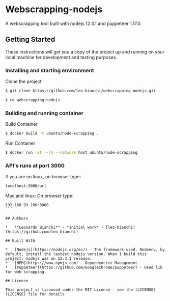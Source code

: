 # Webscrapping-nodejs

A webscrapping tool built with nodejs 12.3.1 and puppeteer 1.17.0.

## Getting Started

These instructions will get you a copy of the project up and running on your local machine for development and testing purposes.

### Installing and starting environment

Clone the project
```bash
$ git clone https://github.com/leo-bianchi/webscrapping-nodejs.git
```

```bash
$ cd webscrapping-nodejs
```
### Building and running container

Build Container
```bash
$ docker build -t ubuntu/node-scrapping .
```

Run Container
```bash
$ docker run -it --rm --network host ubuntu/node-scrapping
```

### API's runs at port 3000

If you are on linux, on browser type:
```bash
localhost:3000/url
```

Mac and linux:
On browser type:
```
192.168.99.100:3000
``´

## Authors

*   **Leonardo Bianchi** - *Initial work* - [leo-bianchi](https://github.com/leo-bianchi)

## Built With

*   [Nodejs](https://nodejs.org/en/) - The framework used. Nodeenv, by default, install the lastest nodejs version. When I build this project, nodejs was on 12.3.1 release.
*   [NPM](https://www.npmjs.com) - Dependencies Management.
*   [Puppeteer](https://github.com/GoogleChrome/puppeteer) - Used lib for web scrapping.

## License

This project is licensed under the MIT License - see the [LICENSE](LICENSE) file for details
